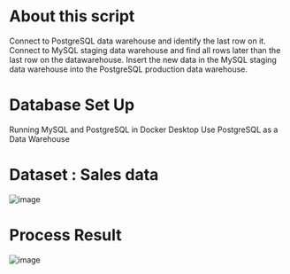# About this script
Connect to  PostgreSQL data warehouse and identify the last row on it.
Connect to MySQL staging data warehouse and find all rows later than the last row on the datawarehouse.
Insert the new data in the MySQL staging data warehouse into the PostgreSQL production data warehouse.

# Database Set Up
Running MySQL and PostgreSQL in Docker Desktop
Use PostgreSQL as a Data Warehouse

# Dataset : Sales data
![image](https://github.com/HoangQuocPhu/ETL_PYTHON/assets/117524012/528f35ba-7c94-4107-8cf4-b2367784194f)

# Process Result
![image](https://github.com/HoangQuocPhu/ETL_PYTHON/assets/117524012/0aecb66e-9722-46fe-8e9f-770a6b568a59)

